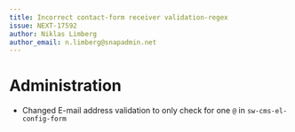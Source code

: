 ```yaml
---
title: Incorrect contact-form receiver validation-regex
issue: NEXT-17592
author: Niklas Limberg
author_email: n.limberg@snapadmin.net
---
```

# Administration
* Changed E-mail address validation to only check for one `@` in `sw-cms-el-config-form`
